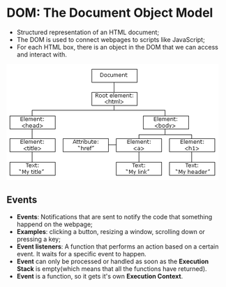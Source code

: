 # DOM: The Document Object Model

- Structured representation of an HTML document;
- The DOM is used to connect webpages to scripts like JavaScript;
- For each HTML box, there is an object in the DOM that we can access and interact with.

![DOM tree](/images/pic_htmltree.gif)

## Events

- **Events**: Notifications that are sent to notify the code that something happend on the webpage;
- **Examples**: clicking a button, resizing a window, scrolling down or pressing a key;
- **Event listeners**: A function that performs an action based on a certain event. It waits for a specific event to happen.
- **Event** can only be processed or handled as soon as the **Execution Stack** is empty(which means that all the functions have returned).
- **Event** is a function, so it gets it's own **Execution Context**.